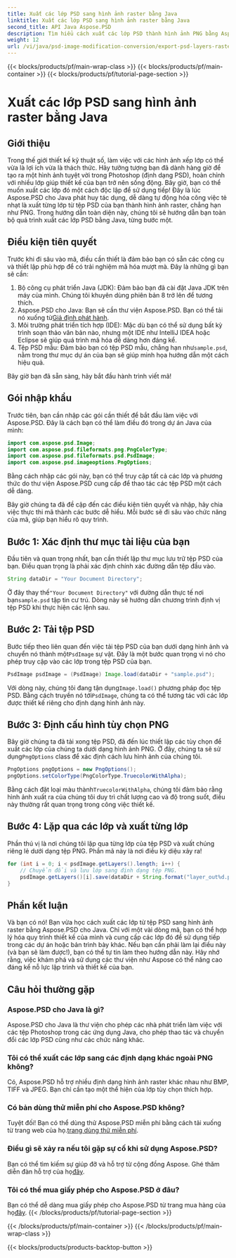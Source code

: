 ```yaml
---
title: Xuất các lớp PSD sang hình ảnh raster bằng Java
linktitle: Xuất các lớp PSD sang hình ảnh raster bằng Java
second_title: API Java Aspose.PSD
description: Tìm hiểu cách xuất các lớp PSD thành hình ảnh PNG bằng Aspose.PSD cho Java. Mở khóa thao tác tệp liền mạch với hướng dẫn từng bước chi tiết của chúng tôi.
weight: 12
url: /vi/java/psd-image-modification-conversion/export-psd-layers-raster-images/
---
```


{{< blocks/products/pf/main-wrap-class >}}
{{< blocks/products/pf/main-container >}}
{{< blocks/products/pf/tutorial-page-section >}}

# Xuất các lớp PSD sang hình ảnh raster bằng Java

## Giới thiệu

Trong thế giới thiết kế kỹ thuật số, làm việc với các hình ảnh xếp lớp có thể vừa là lợi ích vừa là thách thức. Hãy tưởng tượng bạn đã dành hàng giờ để tạo ra một hình ảnh tuyệt vời trong Photoshop (định dạng PSD), hoàn chỉnh với nhiều lớp giúp thiết kế của bạn trở nên sống động. Bây giờ, bạn có thể muốn xuất các lớp đó một cách độc lập để sử dụng tiếp! Đây là lúc Aspose.PSD cho Java phát huy tác dụng, dễ dàng tự động hóa công việc tẻ nhạt là xuất từng lớp từ tệp PSD của bạn thành hình ảnh raster, chẳng hạn như PNG. Trong hướng dẫn toàn diện này, chúng tôi sẽ hướng dẫn bạn toàn bộ quá trình xuất các lớp PSD bằng Java, từng bước một.

## Điều kiện tiên quyết

Trước khi đi sâu vào mã, điều cần thiết là đảm bảo bạn có sẵn các công cụ và thiết lập phù hợp để có trải nghiệm mã hóa mượt mà. Đây là những gì bạn sẽ cần:

1. Bộ công cụ phát triển Java (JDK): Đảm bảo bạn đã cài đặt Java JDK trên máy của mình. Chúng tôi khuyên dùng phiên bản 8 trở lên để tương thích.
2.  Aspose.PSD cho Java: Bạn sẽ cần thư viện Aspose.PSD. Bạn có thể tải nó xuống từ[Giả định phát hành](https://releases.aspose.com/psd/java/). 
3. Môi trường phát triển tích hợp (IDE): Mặc dù bạn có thể sử dụng bất kỳ trình soạn thảo văn bản nào, nhưng một IDE như IntelliJ IDEA hoặc Eclipse sẽ giúp quá trình mã hóa dễ dàng hơn đáng kể.
4.  Tệp PSD mẫu: Đảm bảo bạn có tệp PSD mẫu, chẳng hạn như`sample.psd`, nằm trong thư mục dự án của bạn sẽ giúp minh họa hướng dẫn một cách hiệu quả.

Bây giờ bạn đã sẵn sàng, hãy bắt đầu hành trình viết mã!

## Gói nhập khẩu

Trước tiên, bạn cần nhập các gói cần thiết để bắt đầu làm việc với Aspose.PSD. Đây là cách bạn có thể làm điều đó trong dự án Java của mình:

```java
import com.aspose.psd.Image;
import com.aspose.psd.fileformats.png.PngColorType;
import com.aspose.psd.fileformats.psd.PsdImage;
import com.aspose.psd.imageoptions.PngOptions;
```

Bằng cách nhập các gói này, bạn có thể truy cập tất cả các lớp và phương thức do thư viện Aspose.PSD cung cấp để thao tác các tệp PSD một cách dễ dàng.

Bây giờ chúng ta đã đề cập đến các điều kiện tiên quyết và nhập, hãy chia việc thực thi mã thành các bước dễ hiểu. Mỗi bước sẽ đi sâu vào chức năng của mã, giúp bạn hiểu rõ quy trình.

## Bước 1: Xác định thư mục tài liệu của bạn

Đầu tiên và quan trọng nhất, bạn cần thiết lập thư mục lưu trữ tệp PSD của bạn. Điều quan trọng là phải xác định chính xác đường dẫn tệp đầu vào.

```java
String dataDir = "Your Document Directory";
```

 Ở đây thay thế`"Your Document Directory"` với đường dẫn thực tế nơi bạn`sample.psd` tập tin cư trú. Dòng này sẽ hướng dẫn chương trình định vị tệp PSD khi thực hiện các lệnh sau.

## Bước 2: Tải tệp PSD

 Bước tiếp theo liên quan đến việc tải tệp PSD của bạn dưới dạng hình ảnh và chuyển nó thành một`PsdImage` sự vật. Đây là một bước quan trọng vì nó cho phép truy cập vào các lớp trong tệp PSD của bạn.

```java
PsdImage psdImage = (PsdImage) Image.load(dataDir + "sample.psd");
```

 Với dòng này, chúng tôi đang tận dụng`Image.load()` phương pháp đọc tệp PSD. Bằng cách truyền nó tới`PsdImage`, chúng ta có thể tương tác với các lớp được thiết kế riêng cho định dạng hình ảnh này.

## Bước 3: Định cấu hình tùy chọn PNG

Bây giờ chúng ta đã tải xong tệp PSD, đã đến lúc thiết lập các tùy chọn để xuất các lớp của chúng ta dưới dạng hình ảnh PNG. Ở đây, chúng ta sẽ sử dụng`PngOptions` class để xác định cách lưu hình ảnh của chúng tôi.

```java
PngOptions pngOptions = new PngOptions();
pngOptions.setColorType(PngColorType.TruecolorWithAlpha);
```

 Bằng cách đặt loại màu thành`TruecolorWithAlpha`, chúng tôi đảm bảo rằng hình ảnh xuất ra của chúng tôi duy trì chất lượng cao và độ trong suốt, điều này thường rất quan trọng trong công việc thiết kế.

## Bước 4: Lặp qua các lớp và xuất từng lớp

Phần thú vị là nơi chúng tôi lặp qua từng lớp của tệp PSD và xuất chúng riêng lẻ dưới dạng tệp PNG. Phần mã này là nơi điều kỳ diệu xảy ra!

```java
for (int i = 0; i < psdImage.getLayers().length; i++) {
    // Chuyển đổi và lưu lớp sang định dạng tệp PNG.
    psdImage.getLayers()[i].save(dataDir + String.format("layer_out%d.png", i + 1), pngOptions);
}
```

## Phần kết luận

Và bạn có nó! Bạn vừa học cách xuất các lớp từ tệp PSD sang hình ảnh raster bằng Aspose.PSD cho Java. Chỉ với một vài dòng mã, bạn có thể hợp lý hóa quy trình thiết kế của mình và cung cấp các lớp đó để sử dụng tiếp trong các dự án hoặc bản trình bày khác. Nếu bạn cần phải làm lại điều này (và bạn sẽ làm được!), bạn có thể tự tin làm theo hướng dẫn này. Hãy nhớ rằng, việc khám phá và sử dụng các thư viện như Aspose có thể nâng cao đáng kể nỗ lực lập trình và thiết kế của bạn.

## Câu hỏi thường gặp

### Aspose.PSD cho Java là gì?
Aspose.PSD cho Java là thư viện cho phép các nhà phát triển làm việc với các tệp Photoshop trong các ứng dụng Java, cho phép thao tác và chuyển đổi các lớp PSD cũng như các chức năng khác.

### Tôi có thể xuất các lớp sang các định dạng khác ngoài PNG không?
Có, Aspose.PSD hỗ trợ nhiều định dạng hình ảnh raster khác nhau như BMP, TIFF và JPEG. Bạn chỉ cần tạo một thể hiện của lớp tùy chọn thích hợp.

### Có bản dùng thử miễn phí cho Aspose.PSD không?
 Tuyệt đối! Bạn có thể dùng thử Aspose.PSD miễn phí bằng cách tải xuống từ trang web của họ.[trang dùng thử miễn phí](https://releases.aspose.com/).

### Điều gì sẽ xảy ra nếu tôi gặp sự cố khi sử dụng Aspose.PSD?
Bạn có thể tìm kiếm sự giúp đỡ và hỗ trợ từ cộng đồng Aspose. Ghé thăm diễn đàn hỗ trợ của họ[đây](https://forum.aspose.com/c/psd/34).

### Tôi có thể mua giấy phép cho Aspose.PSD ở đâu?
 Bạn có thể dễ dàng mua giấy phép cho Aspose.PSD từ trang mua hàng của họ[đây](https://purchase.aspose.com/buy).
{{< /blocks/products/pf/tutorial-page-section >}}

{{< /blocks/products/pf/main-container >}}
{{< /blocks/products/pf/main-wrap-class >}}

{{< blocks/products/products-backtop-button >}}
